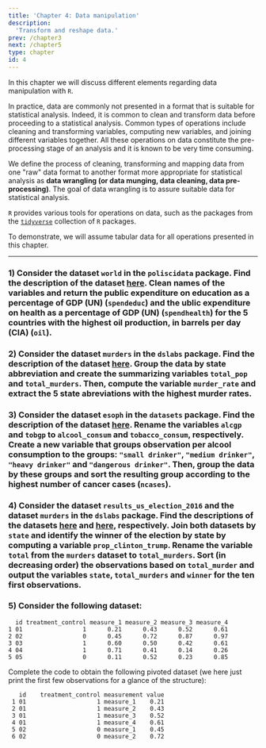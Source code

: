 ```yaml
---
title: 'Chapter 4: Data manipulation'
description:
  'Transform and reshape data.'
prev: /chapter3
next: /chapter5
type: chapter
id: 4
---
```




<exercise id="1" title="General information">

In this chapter we will discuss different elements regarding data manipulation with `R`.

In practice, data are commonly not presented in a format that is suitable for statistical analysis. Indeed, it is common to clean and transform data before proceeding to a statistical analysis. Common types of operations include cleaning and transforming variables, computing new variables, and joining different variables together. All these operations on data constitute the pre-processing stage of an analysis and it is known to be very time consuming. 

We define the process of cleaning, transforming and mapping data from one "raw" data format to another format more appropriate for statistical analysis as **data wrangling (or data munging, data cleaning, data pre-processing)**. The goal of data wrangling is to assure suitable data for statistical analysis.

`R` provides various tools for operations on data, such as the packages from the [`tidyverse`](https://www.tidyverse.org/) collection of `R` packages.

To demonstrate, we will assume tabular data for all operations presented in this chapter.

</exercise>



<exercise id="2" title="Getting started" type = "slides">
<slides source="chapter4_01">
</slides>
</exercise>



<exercise id="3" title="Select, slice and filter" type = "slides">
<slides source="chapter4_02">
</slides>
</exercise>

<exercise id="4" title="Rename, recode and mutate" type = "slides">
<slides source="chapter4_03">
</slides>
</exercise>

<exercise id="5" title="Summarise, group and arrange" type = "slides">
<slides source="chapter4_04">
</slides>
</exercise>

<exercise id="6" title="Pivot and joins" type = "slides">
<slides source="chapter4_05">
</slides>
</exercise>

<exercise id = "7" title ="Data manipulation: Exercises">

---

### 1) Consider the dataset `world` in the `poliscidata` package. Find the description of the dataset [here](https://rdrr.io/cran/poliscidata/man/world.html). Clean names of the variables and return the public expenditure on education as a percentage of GDP (UN) (`spendeduc`) and the ublic expenditure on health as a percentage of GDP (UN) (`spendhealth`) for the 5 countries with the highest oil production, in barrels per day (CIA) (`oil`).

<codeblock id="04_01">

</codeblock>


### 2) Consider the dataset `murders` in the `dslabs` package. Find the description of the dataset [here](https://www.rdocumentation.org/packages/dslabs/versions/0.7.3/topics/murders). Group the data by state abbreviation and create the summarizing variables `total_pop` and `total_murders`. Then, compute the variable `murder_rate` and extract the 5 state abreviations with the highest murder rates.

<codeblock id="04_02">

</codeblock>


### 3) Consider the dataset `esoph` in the `datasets` package. Find the description of the dataset [here](https://stat.ethz.ch/R-manual/R-patched/library/datasets/html/esoph.html). Rename the variables `alcgp` and `tobgp` to `alcool_consum` and `tobacco_consum`, respectively. Create a new variable that groups observation per alcool consumption to the groups: `"small drinker"`, `"medium drinker"`, `"heavy drinker"` and `"dangerous drinker"`. Then, group the data by these groups and sort the resulting group according to the highest number of cancer cases (`ncases`).

<codeblock id="04_03">

</codeblock>


### 4) Consider the dataset `results_us_election_2016` and the dataset `murders` in the `dslabs` package. Find the descriptions of the datasets [here](https://rdrr.io/cran/dslabs/man/polls_us_election_2016.html) and   [here](https://www.rdocumentation.org/packages/dslabs/versions/0.7.3/topics/murders), respectively. Join both datasets by `state` and identify the winner of the election by state by computing a variable `prop_clinton_trump`. Rename the variable `total` from the `murders` dataset to `total_murders`. Sort (in decreasing order) the observations based on `total_murder` and output the variables `state`, `total_murders` and `winner` for the ten first observations. 

<codeblock id="04_04">

</codeblock>


### 5) Consider the following dataset:

```out
  id treatment_control measure_1 measure_2 measure_3 measure_4
1 01                 1      0.21      0.43      0.52      0.61
2 02                 0      0.45      0.72      0.87      0.97
3 03                 1      0.60      0.50      0.42      0.61
4 04                 1      0.71      0.41      0.14      0.26
5 05                 0      0.11      0.52      0.23      0.85
```

Complete the code to obtain the following pivoted dataset (we here just print the first few observations for a glance of the structure):

```out
   id    treatment_control measurement value
 1 01                    1 measure_1    0.21
 2 01                    1 measure_2    0.43
 3 01                    1 measure_3    0.52
 4 01                    1 measure_4    0.61
 5 02                    0 measure_1    0.45
 6 02                    0 measure_2    0.72
```

<codeblock id="04_05">

</codeblock>

